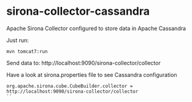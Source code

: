 sirona-collector-cassandra
==========================

Apache Sirona Collector configured to store data in Apache Cassandra

Just run:
```
mvn tomcat7:run
```

Send data to: http://localhost:9090/sirona-collector/collector

Have a look at sirona.properties file to see Cassandra configuration

```
org.apache.sirona.cube.CubeBuilder.collector = http://localhost:9090/sirona-collector/collector
``
